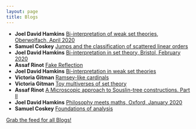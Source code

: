 ```yaml
---
layout: page
title: Blogs
---
```


* **Joel David Hamkins** [Bi-interpretation of weak set theories, Oberwolfach, April 2020](http://jdh.hamkins.org/bi-interpretation-of-weak-set-theories-oberwolfach-april-2020/)
* **Samuel Coskey** [Jumps and the classification of scattered linear orders](http://scoskey.org/presentation/jumps-and-the-classification-of-scattered-linear-orders/)
* **Joel David Hamkins** [Bi-interpretation in set theory, Bristol, February 2020](http://jdh.hamkins.org/bi-interpretation-in-set-theory-bristol-february-2020/)
* **Assaf Rinot** [Fake Reflection](http://blog.assafrinot.com/?p=4636)
* **Joel David Hamkins** [Bi-interpretation in weak set theories](http://jdh.hamkins.org/bi-interpretation-in-weak-set-theories/)
* **Victoria Gitman** [Ramsey-like cardinals](https://victoriagitman.github.io/talks/2020/01/10/ramsey-like-cardinals.html)
* **Victoria Gitman** [Toy multiverses of set theory](https://victoriagitman.github.io/talks/2020/01/10/toy-multiverses-of-set-theory.html)
* **Assaf Rinot** [A Microscopic approach to Souslin-tree constructions. Part II](http://blog.assafrinot.com/?p=4631)
* **Joel David Hamkins** [Philosophy meets maths, Oxford, January 2020](http://jdh.hamkins.org/philosophy-meets-maths-oxford-january-2020/)
* **Samuel Coskey** [Foundations of analysis](http://scoskey.org/course/1920s-314/)

[Grab the feed for all Blogs!](Blogs.xml)
